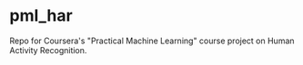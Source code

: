 # pml_har
Repo for Coursera's "Practical Machine Learning" course project on Human Activity Recognition.
